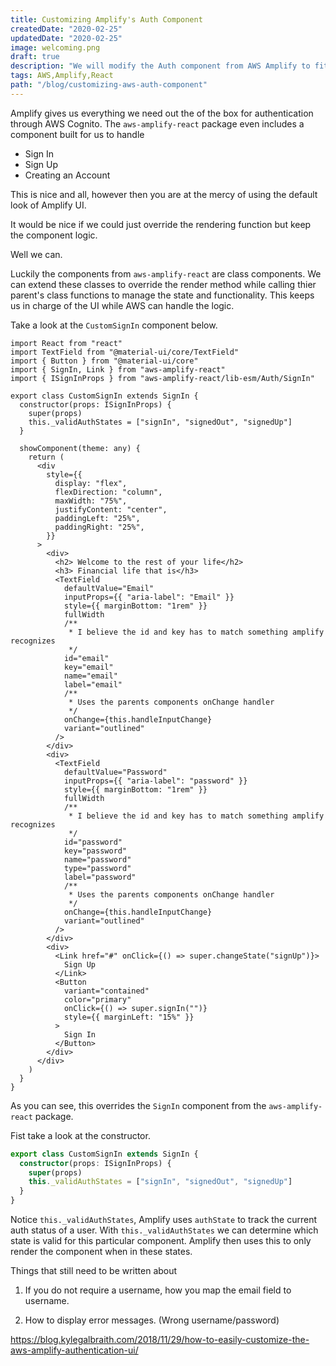 ```yaml
---
title: Customizing Amplify's Auth Component
createdDate: "2020-02-25"
updatedDate: "2020-02-25"
image: welcoming.png
draft: true
description: "We will modify the Auth component from AWS Amplify to fit our UI needs without tocuhing the authentication logic."
tags: AWS,Amplify,React
path: "/blog/customizing-aws-auth-component"
---
```


Amplify gives us everything we need out the of the box for authentication through AWS Cognito. The `aws-amplify-react` package even includes a component built for us to handle

- Sign In
- Sign Up
- Creating an Account

This is nice and all, however then you are at the mercy of using the default look of Amplify UI.

It would be nice if we could just override the rendering function but keep the component logic.

Well we can.

Luckily the components from `aws-amplify-react` are class components. We can extend these classes to override the render method while calling thier parent's class functions to manage the state and functionality.
This keeps us in charge of the UI while AWS can handle the logic.

Take a look at the `CustomSignIn` component below.

```tsx
import React from "react"
import TextField from "@material-ui/core/TextField"
import { Button } from "@material-ui/core"
import { SignIn, Link } from "aws-amplify-react"
import { ISignInProps } from "aws-amplify-react/lib-esm/Auth/SignIn"

export class CustomSignIn extends SignIn {
  constructor(props: ISignInProps) {
    super(props)
    this._validAuthStates = ["signIn", "signedOut", "signedUp"]
  }

  showComponent(theme: any) {
    return (
      <div
        style={{
          display: "flex",
          flexDirection: "column",
          maxWidth: "75%",
          justifyContent: "center",
          paddingLeft: "25%",
          paddingRight: "25%",
        }}
      >
        <div>
          <h2> Welcome to the rest of your life</h2>
          <h3> Financial life that is</h3>
          <TextField
            defaultValue="Email"
            inputProps={{ "aria-label": "Email" }}
            style={{ marginBottom: "1rem" }}
            fullWidth
            /**
             * I believe the id and key has to match something amplify recognizes
             */
            id="email"
            key="email"
            name="email"
            label="email"
            /**
             * Uses the parents components onChange handler
             */
            onChange={this.handleInputChange}
            variant="outlined"
          />
        </div>
        <div>
          <TextField
            defaultValue="Password"
            inputProps={{ "aria-label": "password" }}
            style={{ marginBottom: "1rem" }}
            fullWidth
            /**
             * I believe the id and key has to match something amplify recognizes
             */
            id="password"
            key="password"
            name="password"
            type="password"
            label="password"
            /**
             * Uses the parents components onChange handler
             */
            onChange={this.handleInputChange}
            variant="outlined"
          />
        </div>
        <div>
          <Link href="#" onClick={() => super.changeState("signUp")}>
            Sign Up
          </Link>
          <Button
            variant="contained"
            color="primary"
            onClick={() => super.signIn("")}
            style={{ marginLeft: "15%" }}
          >
            Sign In
          </Button>
        </div>
      </div>
    )
  }
}
```

As you can see, this overrides the `SignIn` component from the `aws-amplify-react` package.

Fist take a look at the constructor.

```typescript
export class CustomSignIn extends SignIn {
  constructor(props: ISignInProps) {
    super(props)
    this._validAuthStates = ["signIn", "signedOut", "signedUp"]
  }
}
```

Notice `this._validAuthStates`, Amplify uses `authState` to track the current auth status of a user.
With `this._validAuthStates` we can determine which state is valid for this particular component.
Amplify then uses this to only render the component when in these states.

Things that still need to be written about

1. If you do not require a username, how you map the email field to username.

2. How to display error messages. (Wrong username/password)

https://blog.kylegalbraith.com/2018/11/29/how-to-easily-customize-the-aws-amplify-authentication-ui/
